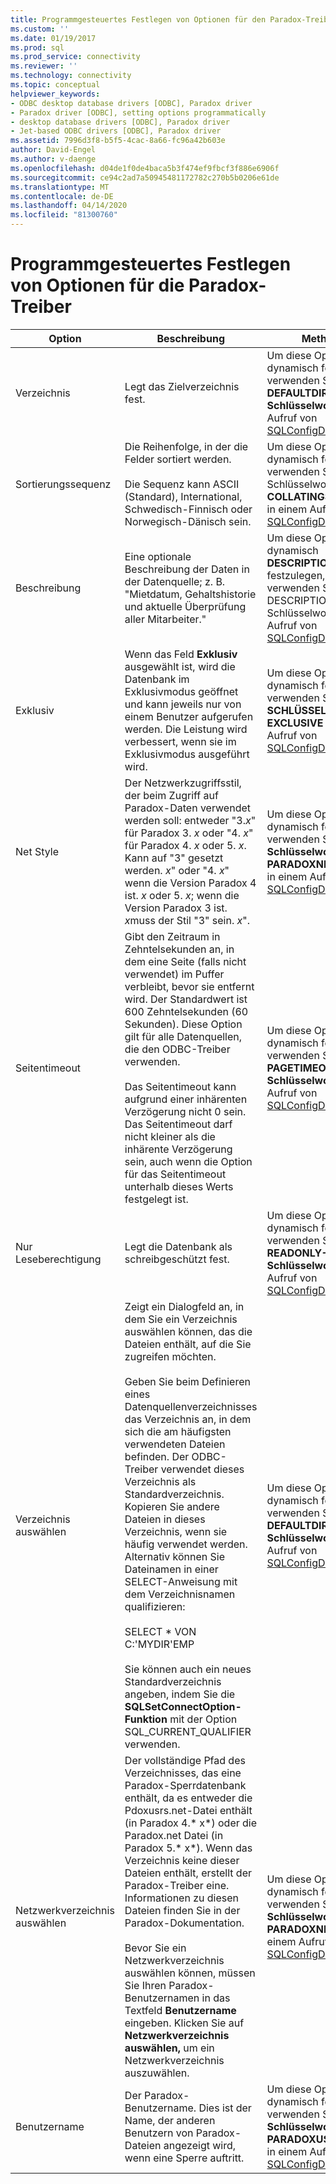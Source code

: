 ```yaml
---
title: Programmgesteuertes Festlegen von Optionen für den Paradox-Treiber | Microsoft Docs
ms.custom: ''
ms.date: 01/19/2017
ms.prod: sql
ms.prod_service: connectivity
ms.reviewer: ''
ms.technology: connectivity
ms.topic: conceptual
helpviewer_keywords:
- ODBC desktop database drivers [ODBC], Paradox driver
- Paradox driver [ODBC], setting options programmatically
- desktop database drivers [ODBC], Paradox driver
- Jet-based ODBC drivers [ODBC], Paradox driver
ms.assetid: 7996d3f8-b5f5-4cac-8a66-fc96a42b603e
author: David-Engel
ms.author: v-daenge
ms.openlocfilehash: d04de1f0de4baca5b3f474ef9fbcf3f886e6906f
ms.sourcegitcommit: ce94c2ad7a50945481172782c270b5b0206e61de
ms.translationtype: MT
ms.contentlocale: de-DE
ms.lasthandoff: 04/14/2020
ms.locfileid: "81300760"
---
```

# <a name="setting-options-programmatically-for-the-paradox-driver"></a>Programmgesteuertes Festlegen von Optionen für die Paradox-Treiber

|Option|Beschreibung|Methode|  
|------------|-----------------|------------|  
|Verzeichnis|Legt das Zielverzeichnis fest.|Um diese Option dynamisch festzulegen, verwenden Sie das **DEFAULTDIR-Schlüsselwort** in einem Aufruf von [SQLConfigDataSource](../../odbc/microsoft/sqlconfigdatasource-paradox-driver.md).|  
|Sortierungssequenz|Die Reihenfolge, in der die Felder sortiert werden.<br /><br /> Die Sequenz kann ASCII (Standard), International, Schwedisch-Finnisch oder Norwegisch-Dänisch sein.|Um diese Option dynamisch festzulegen, verwenden Sie das Schlüsselwort **COLLATINGSEQUENCE** in einem Aufruf von [SQLConfigDataSource](../../odbc/microsoft/sqlconfigdatasource-paradox-driver.md).|  
|Beschreibung|Eine optionale Beschreibung der Daten in der Datenquelle; z. B. "Mietdatum, Gehaltshistorie und aktuelle Überprüfung aller Mitarbeiter."|Um diese Option dynamisch **DESCRIPTION** festzulegen, verwenden Sie das DESCRIPTION-Schlüsselwort in einem Aufruf von [SQLConfigDataSource](../../odbc/microsoft/sqlconfigdatasource-paradox-driver.md).|  
|Exklusiv|Wenn das Feld **Exklusiv** ausgewählt ist, wird die Datenbank im Exklusivmodus geöffnet und kann jeweils nur von einem Benutzer aufgerufen werden. Die Leistung wird verbessert, wenn sie im Exklusivmodus ausgeführt wird.|Um diese Option dynamisch festzulegen, verwenden Sie das **SCHLÜSSELwort EXCLUSIVE** in einem Aufruf von [SQLConfigDataSource](../../odbc/microsoft/sqlconfigdatasource-paradox-driver.md).|  
|Net Style|Der Netzwerkzugriffsstil, der beim Zugriff auf Paradox-Daten verwendet werden soll: entweder "3.*x*" für Paradox 3. *x* oder "4. *x*" für Paradox 4. *x* oder 5. *x*. Kann auf "3" gesetzt werden. *x*" oder "4. *x*" wenn die Version Paradox 4 ist. *x* oder 5. *x*; wenn die Version Paradox 3 ist. *x*muss der Stil "3" sein. *x*".|Um diese Option dynamisch festzulegen, verwenden Sie das **Schlüsselwort PARADOXNETSTYLE** in einem Aufruf von [SQLConfigDataSource](../../odbc/microsoft/sqlconfigdatasource-paradox-driver.md).|  
|Seitentimeout|Gibt den Zeitraum in Zehntelsekunden an, in dem eine Seite (falls nicht verwendet) im Puffer verbleibt, bevor sie entfernt wird. Der Standardwert ist 600 Zehntelsekunden (60 Sekunden). Diese Option gilt für alle Datenquellen, die den ODBC-Treiber verwenden.<br /><br /> Das Seitentimeout kann aufgrund einer inhärenten Verzögerung nicht 0 sein. Das Seitentimeout darf nicht kleiner als die inhärente Verzögerung sein, auch wenn die Option für das Seitentimeout unterhalb dieses Werts festgelegt ist.|Um diese Option dynamisch festzulegen, verwenden Sie das **PAGETIMEOUT-Schlüsselwort** in einem Aufruf von [SQLConfigDataSource](../../odbc/microsoft/sqlconfigdatasource-paradox-driver.md).|  
|Nur Leseberechtigung|Legt die Datenbank als schreibgeschützt fest.|Um diese Option dynamisch festzulegen, verwenden Sie das **READONLY-Schlüsselwort** in einem Aufruf von [SQLConfigDataSource](../../odbc/microsoft/sqlconfigdatasource-paradox-driver.md).|  
|Verzeichnis auswählen|Zeigt ein Dialogfeld an, in dem Sie ein Verzeichnis auswählen können, das die Dateien enthält, auf die Sie zugreifen möchten.<br /><br /> Geben Sie beim Definieren eines Datenquellenverzeichnisses das Verzeichnis an, in dem sich die am häufigsten verwendeten Dateien befinden. Der ODBC-Treiber verwendet dieses Verzeichnis als Standardverzeichnis. Kopieren Sie andere Dateien in dieses Verzeichnis, wenn sie häufig verwendet werden. Alternativ können Sie Dateinamen in einer SELECT-Anweisung mit dem Verzeichnisnamen qualifizieren:<br /><br /> SELECT \* VON C:'MYDIR'EMP<br /><br /> Sie können auch ein neues Standardverzeichnis angeben, indem Sie die **SQLSetConnectOption-Funktion** mit der Option SQL_CURRENT_QUALIFIER verwenden.|Um diese Option dynamisch festzulegen, verwenden Sie das **DEFAULTDIR-Schlüsselwort** in einem Aufruf von [SQLConfigDataSource](../../odbc/microsoft/sqlconfigdatasource-paradox-driver.md).|  
|Netzwerkverzeichnis auswählen|Der vollständige Pfad des Verzeichnisses, das eine Paradox-Sperrdatenbank enthält, da es entweder die Pdoxusrs.net-Datei enthält (in Paradox 4.* x*) oder die Paradox.net Datei (in Paradox 5.* x*). Wenn das Verzeichnis keine dieser Dateien enthält, erstellt der Paradox-Treiber eine. Informationen zu diesen Dateien finden Sie in der Paradox-Dokumentation.<br /><br /> Bevor Sie ein Netzwerkverzeichnis auswählen können, müssen Sie Ihren Paradox-Benutzernamen in das Textfeld **Benutzername** eingeben. Klicken Sie auf **Netzwerkverzeichnis auswählen,** um ein Netzwerkverzeichnis auszuwählen.|Um diese Option dynamisch festzulegen, verwenden Sie das **Schlüsselwort PARADOXNETPATH** in einem Aufruf von [SQLConfigDataSource](../../odbc/microsoft/sqlconfigdatasource-paradox-driver.md).|  
|Benutzername|Der Paradox-Benutzername. Dies ist der Name, der anderen Benutzern von Paradox-Dateien angezeigt wird, wenn eine Sperre auftritt.|Um diese Option dynamisch festzulegen, verwenden Sie das **Schlüsselwort PARADOXUSERNAME** in einem Aufruf von [SQLConfigDataSource](../../odbc/microsoft/sqlconfigdatasource-paradox-driver.md).|
